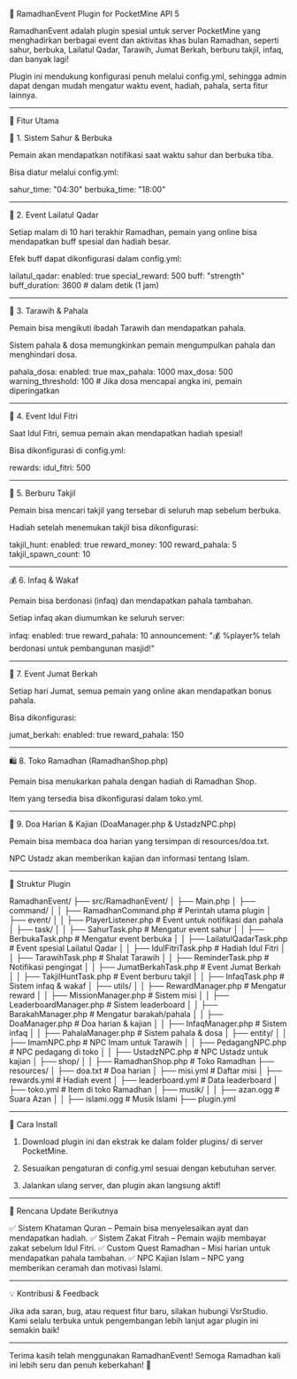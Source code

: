 🕌 RamadhanEvent Plugin for PocketMine API 5

RamadhanEvent adalah plugin spesial untuk server PocketMine yang menghadirkan berbagai event dan aktivitas khas bulan Ramadhan, seperti sahur, berbuka, Lailatul Qadar, Tarawih, Jumat Berkah, berburu takjil, infaq, dan banyak lagi!

Plugin ini mendukung konfigurasi penuh melalui config.yml, sehingga admin dapat dengan mudah mengatur waktu event, hadiah, pahala, serta fitur lainnya.


---

📌 Fitur Utama

🌙 1. Sistem Sahur & Berbuka

Pemain akan mendapatkan notifikasi saat waktu sahur dan berbuka tiba.

Bisa diatur melalui config.yml:

sahur_time: "04:30"
berbuka_time: "18:00"



---

🕌 2. Event Lailatul Qadar

Setiap malam di 10 hari terakhir Ramadhan, pemain yang online bisa mendapatkan buff spesial dan hadiah besar.

Efek buff dapat dikonfigurasi dalam config.yml:

lailatul_qadar:
  enabled: true
  special_reward: 500
  buff: "strength"
  buff_duration: 3600  # dalam detik (1 jam)



---

📿 3. Tarawih & Pahala

Pemain bisa mengikuti ibadah Tarawih dan mendapatkan pahala.

Sistem pahala & dosa memungkinkan pemain mengumpulkan pahala dan menghindari dosa.

pahala_dosa:
  enabled: true
  max_pahala: 1000
  max_dosa: 500
  warning_threshold: 100  # Jika dosa mencapai angka ini, pemain diperingatkan



---

🎁 4. Event Idul Fitri

Saat Idul Fitri, semua pemain akan mendapatkan hadiah spesial!

Bisa dikonfigurasi di config.yml:

rewards:
  idul_fitri: 500



---

🍩 5. Berburu Takjil

Pemain bisa mencari takjil yang tersebar di seluruh map sebelum berbuka.

Hadiah setelah menemukan takjil bisa dikonfigurasi:

takjil_hunt:
  enabled: true
  reward_money: 100
  reward_pahala: 5
  takjil_spawn_count: 10



---

💰 6. Infaq & Wakaf

Pemain bisa berdonasi (infaq) dan mendapatkan pahala tambahan.

Setiap infaq akan diumumkan ke seluruh server:

infaq:
  enabled: true
  reward_pahala: 10
  announcement: "💰 %player% telah berdonasi untuk pembangunan masjid!"



---

📅 7. Event Jumat Berkah

Setiap hari Jumat, semua pemain yang online akan mendapatkan bonus pahala.

Bisa dikonfigurasi:

jumat_berkah:
  enabled: true
  reward_pahala: 150



---

🛍️ 8. Toko Ramadhan (RamadhanShop.php)

Pemain bisa menukarkan pahala dengan hadiah di Ramadhan Shop.

Item yang tersedia bisa dikonfigurasi dalam toko.yml.



---

📜 9. Doa Harian & Kajian (DoaManager.php & UstadzNPC.php)

Pemain bisa membaca doa harian yang tersimpan di resources/doa.txt.

NPC Ustadz akan memberikan kajian dan informasi tentang Islam.



---

📂 Struktur Plugin

RamadhanEvent/
├── src/RamadhanEvent/
│   ├── Main.php
│   ├── command/
│   │   ├── RamadhanCommand.php  # Perintah utama plugin
│   ├── event/
│   │   ├── PlayerListener.php  # Event untuk notifikasi dan pahala
│   ├── task/
│   │   ├── SahurTask.php  # Mengatur event sahur
│   │   ├── BerbukaTask.php  # Mengatur event berbuka
│   │   ├── LailatulQadarTask.php  # Event spesial Lailatul Qadar
│   │   ├── IdulFitriTask.php  # Hadiah Idul Fitri
│   │   ├── TarawihTask.php  # Shalat Tarawih
│   │   ├── ReminderTask.php  # Notifikasi pengingat
│   │   ├── JumatBerkahTask.php  # Event Jumat Berkah
│   │   ├── TakjilHuntTask.php  # Event berburu takjil
│   │   ├── InfaqTask.php  # Sistem infaq & wakaf
│   ├── utils/
│   │   ├── RewardManager.php  # Mengatur reward
│   │   ├── MissionManager.php  # Sistem misi
│   │   ├── LeaderboardManager.php  # Sistem leaderboard
│   │   ├── BarakahManager.php  # Mengatur barakah/pahala
│   │   ├── DoaManager.php  # Doa harian & kajian
│   │   ├── InfaqManager.php  # Sistem infaq
│   │   ├── PahalaManager.php  # Sistem pahala & dosa
│   ├── entity/
│   │   ├── ImamNPC.php  # NPC Imam untuk Tarawih
│   │   ├── PedagangNPC.php  # NPC pedagang di toko
│   │   ├── UstadzNPC.php  # NPC Ustadz untuk kajian
│   ├── shop/
│   │   ├── RamadhanShop.php  # Toko Ramadhan
├── resources/
│   ├── doa.txt  # Doa harian
│   ├── misi.yml  # Daftar misi
│   ├── rewards.yml  # Hadiah event
│   ├── leaderboard.yml  # Data leaderboard
│   ├── toko.yml  # Item di toko Ramadhan
│   ├── musik/
│   │   ├── azan.ogg  # Suara Azan
│   │   ├── islami.ogg  # Musik Islami
├── plugin.yml


---

📜 Cara Install

1. Download plugin ini dan ekstrak ke dalam folder plugins/ di server PocketMine.


2. Sesuaikan pengaturan di config.yml sesuai dengan kebutuhan server.


3. Jalankan ulang server, dan plugin akan langsung aktif!




---

🎯 Rencana Update Berikutnya

✅ Sistem Khataman Quran – Pemain bisa menyelesaikan ayat dan mendapatkan hadiah.
✅ Sistem Zakat Fitrah – Pemain wajib membayar zakat sebelum Idul Fitri.
✅ Custom Quest Ramadhan – Misi harian untuk mendapatkan pahala tambahan.
✅ NPC Kajian Islam – NPC yang memberikan ceramah dan motivasi Islami.


---

💡 Kontribusi & Feedback

Jika ada saran, bug, atau request fitur baru, silakan hubungi VsrStudio.
Kami selalu terbuka untuk pengembangan lebih lanjut agar plugin ini semakin baik!


---

Terima kasih telah menggunakan RamadhanEvent! Semoga Ramadhan kali ini lebih seru dan penuh keberkahan! 🌙

